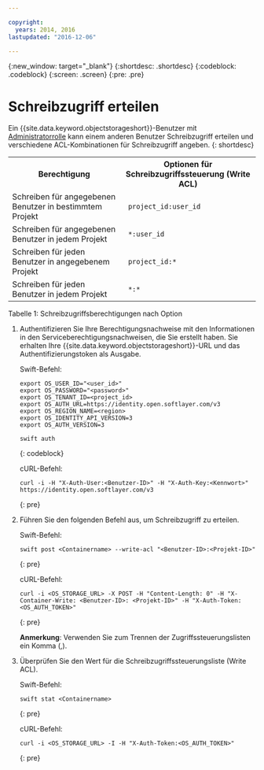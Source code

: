 ```yaml
---

copyright:
  years: 2014, 2016
lastupdated: "2016-12-06"

---
```

{:new_window: target="_blank"}
{:shortdesc: .shortdesc}
{:codeblock: .codeblock}
{:screen: .screen}
{:pre: .pre}


# Schreibzugriff erteilen

Ein {{site.data.keyword.objectstorageshort}}-Benutzer mit [Administratorrolle](/docs/services/ObjectStorage/os_access_types.html) kann einem anderen Benutzer Schreibzugriff erteilen und verschiedene ACL-Kombinationen für Schreibzugriff angeben. {: shortdesc}

<table>
  <tr>
    <th> Berechtigung </th>
    <th> Optionen für Schreibzugriffssteuerung (Write ACL) </th>
  </tr>
  <tr>
    <td> Schreiben für angegebenen Benutzer in bestimmtem Projekt </td>
    <td> <code> project_id:user_id </code> </td>
  </tr>
  <tr>
    <td> Schreiben für angegebenen Benutzer in jedem Projekt </td>
    <td> <code> &#42;:user_id </code> </td>
  </tr>
  <tr>
    <td> Schreiben für jeden Benutzer in angegebenem Projekt </td>
    <td>  <code> project_id:&#42; </code> </td>
  </tr>
  <tr>
    <td> Schreiben für jeden Benutzer in jedem Projekt </td>
    <td>  <code> &#42;:&#42; </code> </td>
  </tr>
</table>

Tabelle 1: Schreibzugriffsberechtigungen nach Option



1. Authentifizieren Sie Ihre Berechtigungsnachweise mit den Informationen in den Serviceberechtigungsnachweisen, die Sie erstellt haben.  Sie erhalten Ihre {{site.data.keyword.objectstorageshort}}-URL und das Authentifizierungstoken als Ausgabe.

    Swift-Befehl:

    ```
    export OS_USER_ID="<user_id>"
    export OS_PASSWORD="<password>"
    export OS_TENANT_ID=<project_id>
    export OS_AUTH_URL=https://identity.open.softlayer.com/v3
    export OS_REGION_NAME=<region>
    export OS_IDENTITY_API_VERSION=3
    export OS_AUTH_VERSION=3

    swift auth
    ```
    {: codeblock}

    cURL-Befehl:

    ```
    curl -i -H "X-Auth-User:<Benutzer-ID>" -H "X-Auth-Key:<Kennwort>" https://identity.open.softlayer.com/v3
    ```
    {: pre}

2. Führen Sie den folgenden Befehl aus, um Schreibzugriff zu erteilen.

    Swift-Befehl:

    ```
    swift post <Containername> --write-acl "<Benutzer-ID>:<Projekt-ID>"
    ```
    {: pre}

    cURL-Befehl:

    ```
    curl -i <OS_STORAGE_URL> -X POST -H "Content-Length: 0" -H "X-Container-Write: <Benutzer-ID>: <Projekt-ID>" -H "X-Auth-Token:<OS_AUTH_TOKEN>"
    ```
    {: pre}

    **Anmerkung**: Verwenden Sie zum Trennen der Zugriffssteuerungslisten ein Komma (,).

3. Überprüfen Sie den Wert für die Schreibzugriffssteuerungsliste (Write ACL).

    Swift-Befehl:

    ```
    swift stat <Containername>
    ```
    {: pre}

    cURL-Befehl:

    ```
    curl -i <OS_STORAGE_URL> -I -H "X-Auth-Token:<OS_AUTH_TOKEN>"
    ```
    {: pre}
